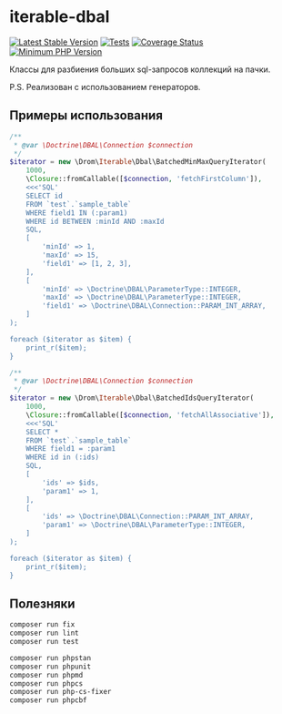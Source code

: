 # iterable-dbal

[![Latest Stable Version](https://img.shields.io/packagist/v/dromru/iterable-dbal.svg?style=flat-square)](https://packagist.org/packages/dromru/iterable-dbal)
[![Tests](https://github.com/dromru/iterable-dbal/workflows/Tests/badge.svg)](https://github.com/dromru/iterable-dbal/actions)
[![Coverage Status](https://coveralls.io/repos/github/dromru/iterable-dbal/badge.svg?branch=master)](https://coveralls.io/github/dromru/iterable-dbal?branch=master)
[![Minimum PHP Version](https://img.shields.io/badge/php-%3E%3D%207.4-8892BF.svg?style=flat-square)](https://php.net/)

Классы для разбиения больших sql-запросов коллекций на пачки.

P.S. Реализован с использованием генераторов.

## Примеры использования

```php
/**
 * @var \Doctrine\DBAL\Connection $connection
 */
$iterator = new \Drom\Iterable\Dbal\BatchedMinMaxQueryIterator(
    1000,
    \Closure::fromCallable([$connection, 'fetchFirstColumn']),
    <<<'SQL'
    SELECT id
    FROM `test`.`sample_table`
    WHERE field1 IN (:param1)
    WHERE id BETWEEN :minId AND :maxId
    SQL,
    [
        'minId' => 1,
        'maxId' => 15,
        'field1' => [1, 2, 3],
    ],
    [
        'minId' => \Doctrine\DBAL\ParameterType::INTEGER,
        'maxId' => \Doctrine\DBAL\ParameterType::INTEGER,
        'field1' => \Doctrine\DBAL\Connection::PARAM_INT_ARRAY,
    ]
);

foreach ($iterator as $item) {
    print_r($item);
}
```

```php
/**
 * @var \Doctrine\DBAL\Connection $connection
 */
$iterator = new \Drom\Iterable\Dbal\BatchedIdsQueryIterator(
    1000,
    \Closure::fromCallable([$connection, 'fetchAllAssociative']),
    <<<'SQL'
    SELECT *
    FROM `test`.`sample_table`
    WHERE field1 = :param1
    WHERE id in (:ids)
    SQL,
    [
        'ids' => $ids,
        'param1' => 1,
    ],
    [
        'ids' => \Doctrine\DBAL\Connection::PARAM_INT_ARRAY,
        'param1' => \Doctrine\DBAL\ParameterType::INTEGER,
    ]
);

foreach ($iterator as $item) {
    print_r($item);
}
```

## Полезняки

```bash
composer run fix
composer run lint
composer run test

composer run phpstan
composer run phpunit
composer run phpmd
composer run phpcs
composer run php-cs-fixer
composer run phpcbf
```

